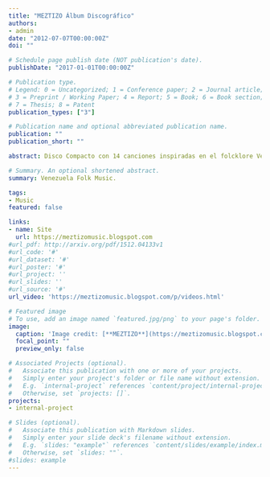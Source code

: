 ```yaml
---
title: "MEZTIZO Álbum Discográfico"
authors:
- admin
date: "2012-07-07T00:00:00Z"
doi: ""

# Schedule page publish date (NOT publication's date).
publishDate: "2017-01-01T00:00:00Z"

# Publication type.
# Legend: 0 = Uncategorized; 1 = Conference paper; 2 = Journal article;
# 3 = Preprint / Working Paper; 4 = Report; 5 = Book; 6 = Book section;
# 7 = Thesis; 8 = Patent
publication_types: ["3"]

# Publication name and optional abbreviated publication name.
publication: ""
publication_short: ""

abstract: Disco Compacto con 14 canciones inspiradas en el folcklore Venezolano, con sonidos tradicionales del cuatro.

# Summary. An optional shortened abstract.
summary: Venezuela Folk Music.

tags:
- Music
featured: false

links:
- name: Site
  url: https://meztizomusic.blogspot.com
#url_pdf: http://arxiv.org/pdf/1512.04133v1
#url_code: '#'
#url_dataset: '#'
#url_poster: '#'
#url_project: ''
#url_slides: ''
#url_source: '#'
url_video: 'https://meztizomusic.blogspot.com/p/videos.html'

# Featured image
# To use, add an image named `featured.jpg/png` to your page's folder. 
image:
  caption: 'Image credit: [**MEZTIZO**](https://meztizomusic.blogspot.com)'
  focal_point: ""
  preview_only: false

# Associated Projects (optional).
#   Associate this publication with one or more of your projects.
#   Simply enter your project's folder or file name without extension.
#   E.g. `internal-project` references `content/project/internal-project/index.md`.
#   Otherwise, set `projects: []`.
projects:
- internal-project

# Slides (optional).
#   Associate this publication with Markdown slides.
#   Simply enter your slide deck's filename without extension.
#   E.g. `slides: "example"` references `content/slides/example/index.md`.
#   Otherwise, set `slides: ""`.
#slides: example
---
```


